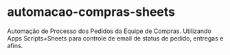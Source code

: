 # automacao-compras-sheets
Automação de Processo dos Pedidos da Equipe de Compras. Utilizando Apps Scripts+Sheets para controle de email de status de pedido, entregas e afins.

